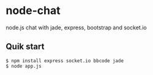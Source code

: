 node-chat
=========

node.js chat with jade, express, bootstrap and socket.io

## Quik start

```
$ npm install express socket.io bbcode jade
$ node app.js
```


